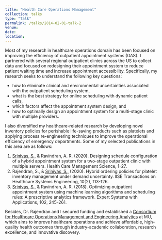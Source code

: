 ```yaml
---
title: "Health Care Operations Management"
collection: talks
type: "Talk"
permalink: /talks/2014-02-01-talk-2
venue: 
date: 
location:
---
```


Most of my research in healthcare operations domain has been focused on improving the efficiency of outpatient appointment systems (OAS). I partnered with several regional outpatient clinics across the US to collect data and focused on redesigning their appointment system to reduce patient waiting time and increase appointment accessibility. Specifically, my research seeks to understand the following key questions:

* how to eliminate clinical and environmental uncertainties associated with the outpatient scheduling system, 
* what is the best strategy for online scheduling with dynamic patient calls, 
* which factors affect the appointment system design, and 
* how to optimally design an appointment system for a multi-stage clinic with multiple providers. 

I also diversified my healthcare-related research by developing novel inventory policies for perishable life-saving products such as platelets and applying process re-engineering techniques to improve the operational efficiency of emergency departments. Some of my selected publications in this area are as follows:

1. <ins>Srinivas, S.,</ins> & Ravindran, A. R. (2020). Designing schedule configuration of a hybrid appointment system for a two-stage outpatient clinic with multiple servers. Health Care Management Science, 1-27.
1. Rajendran, S., & <ins>Srinivas, S.,</ins> (2020). Hybrid ordering policies for platelet inventory management under demand uncertainty. IISE Transactions on Healthcare Systems Engineering, 10(2), 113-126.
1. <ins>Srinivas, S.,</ins>  & Ravindran, A. R. (2018). Optimizing outpatient appointment system using machine learning algorithms and scheduling rules: A prescriptive analytics framework. Expert Systems with Applications, 102, 245-261.
 
Besides, Dr. Rajendran and I secured funding and established a [Consortium for Healthcare Operations Management and Engineering Analytics](https://engineering.missouri.edu/research/research-initiatives/home-consortium/) at MU, which aims to improve healthcare operations and achieve affordable, high-quality health outcomes through industry-academic collaboration, research excellence, and innovative discovery.  

